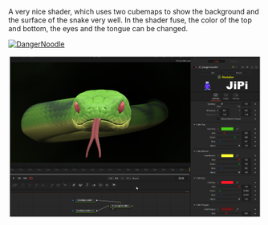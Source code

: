 

<!-- +++ DO NOT REMOVE THIS COMMENT +++ DO NOT ADD OR EDIT ANY TEXT BEFORE THIS LINE +++ IT WOULD BE A REALLY BAD IDEA +++ -->

A very nice shader, which uses two cubemaps to show the background and the surface of the snake very well.
In the shader fuse, the color of the top and bottom, the eyes and the tongue can be changed.


[![DangerNoodle](https://user-images.githubusercontent.com/78935215/164216037-35b7febd-440e-42c7-af87-3cf259c0eece.gif)](https://www.shadertoy.com/view/wlVSDK "View on Shadertoy.com")

[![Thumbnail](DangerNoodle_screenshot.png)](DangerNoodle.fuse)

<!-- +++ DO NOT REMOVE THIS COMMENT +++ DO NOT EDIT ANY TEXT THAT COMES AFTER THIS LINE +++ TRUST ME: JUST DON'T DO IT +++ -->

